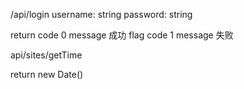 /api/login
username: string
password: string

return
code 0 message 成功 flag
code 1 message 失败


api/sites/getTime

return new Date()